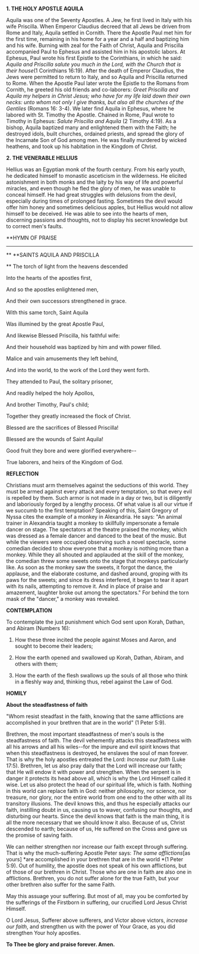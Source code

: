 
**1. THE HOLY APOSTLE AQUILA**

Aquila was one of the Seventy Apostles. A Jew, he first lived in Italy with his wife Priscilla. When Emperor Claudius decreed that all Jews be driven from Rome and Italy, Aquila settled in Cornith. There the Apostle Paul met him for the first time, remaining in his home for a year and a half and baptizing him and his wife. Burning with zeal for the Faith of Christ, Aquila and Priscilla accompanied Paul to Ephesus and assisted him in his apostolic labors. At Ephesus, Paul wrote his first Epistle to the Corinthians, in which he said: *Aquila and Priscilla salute you much in the Lord, with the Church that is their house*(1 Corinthians 16:19). After the death of Emperor Claudius, the Jews were permitted to return to Italy, and so Aquila and Priscilla returned to Rome. When the Apostle Paul later wrote the Epistle to the Romans from Cornith, he greeted his old friends and co-laborers: *Greet Priscilla and Aquila my helpers in Christ Jesus; who have for my life laid down their own necks: unto whom not only I give thanks, but also all the churches of the Gentiles* (Romans 16: 3-4). We later find Aquila in Ephesus, where he labored with St. Timothy the Apostle. Chained in Rome, Paul wrote to Timothy in Ephesus: *Salute Priscilla and Aquila* (2 Timothy 4:19). As a bishop, Aquila baptized many and enlightened them with the Faith; he destroyed idols, built churches, ordained priests, and spread the glory of the Incarnate Son of God among men. He was finally murdered by wicked heathens, and took up his habitation in the Kingdom of Christ.

**2. THE VENERABLE HELLIUS**

Hellius was an Egyptian monk of the fourth century. From his early youth, he dedicated himself to monastic asceticism in the wilderness. He elicited astonishment in both monks and the laity by his way of life and powerful miracles, and even though he fled the glory of men, he was unable to conceal himself. He had great struggles with delusions from the devil, especially during times of prolonged fasting. Sometimes the devil would offer him honey and sometimes delicious apples, but Hellius would not allow himself to be deceived. He was able to see into the hearts of men, discerning passions and thoughts, not to display his secret knowledge but to correct men's faults.


**HYMN OF PRAISE
**** 
**
**SAINTS AQUILA AND PRISCILLA
 
**
The torch of light from the heavens descended
 

Into the hearts of the apostles first,
 

And so the apostles enlightened men,
 

And their own successors strengthened in grace.


With this same torch, Saint Aquila
 

Was illumined by the great Apostle Paul,
 

And likewise Blessed Priscilla, his faithful wife:
 

And their household was baptized by him and with power filled.


Malice and vain amusements they left behind,
 

And into the world, to the work of the Lord they went forth.
 

They attended to Paul, the solitary prisoner,
 

And readily helped the holy Apollos,
 

And brother Timothy, Paul's child;
 

Together they greatly increased the flock of Christ.
 

Blessed are the sacrifices of Blessed Priscilla!
 

Blessed are the wounds of Saint Aquila!
 

Good fruit they bore and were glorified everywhere--
 

True laborers, and heirs of the Kingdom of God.
 

**REFLECTION**

Christians must arm themselves against the seductions of this world. They must be armed against every attack and every temptation, so that every evil is repelled by them. Such armor is not made in a day or two, but is diligently and laboriously forged by a lengthy process. Of what value is all our virtue if we succumb to the first temptation? Speaking of this, Saint Gregory of Nyssa cites the example of a monkey in Alexandria. He says: "An animal trainer in Alexandria taught a monkey to skillfully impersonate a female dancer on stage. The spectators at the theatre praised the monkey, which was dressed as a female dancer and danced to the beat of the music. But while the viewers were occupied observing such a novel spectacle, some comedian decided to show everyone that a monkey is nothing more than a monkey. While they all shouted and applauded at the skill of the monkey, the comedian threw some sweets onto the stage that monkeys particularly like. As soon as the monkey saw the sweets, it forgot the dance, the applause, and the elaborate costume, and dashed around, groping with its paws for the sweets; and since its dress interfered, it began to tear it apart with its nails, attempting to remove it. And in place of praise and amazement, laughter broke out among the spectators." For behind the torn mask of the "dancer," a monkey was revealed.


**CONTEMPLATION**


To contemplate the just punishment which God sent upon Korah, Dathan, and Abiram (Numbers 16):

1.  How these three incited the people against Moses and Aaron, and sought to become their leaders;

1.  How the earth opened and swallowed up Korah, Dathan, Abiram, and others with them;

1.  How the earth of the flesh swallows up the souls of all those who think in a fleshly way and, thinking thus, rebel against the Law of God.


**HOMILY**


**About the steadfastness of faith**

"Whom resist steadfast in the faith, knowing that the same afflictions are accomplished in your brethren that are in the world" (1 Peter 5:9).

Brethren, the most important steadfastness of men's souls is the steadfastness of faith. The devil vehemently attacks this steadfastness with all his arrows and all his wiles--for the impure and evil spirit knows that when this steadfastness is destroyed, he enslaves the soul of man forever. That is why the holy apostles entreated the Lord: *Increase our faith* (Luke 17:5). Brethren, let us also pray daily that the Lord will increase our faith; that He will endow it with power and strengthen. When the serpent is in danger it protects its head above all, which is why the Lord Himself called it wise. Let us also protect the head of our spiritual life, which is faith. Nothing in this world can replace faith in God: neither philosophy, nor science, nor treasure, nor glory, nor the entire world from one end to the other with all its transitory illusions. The devil knows this, and thus he especially attacks our faith, instilling doubt in us, causing us to waver, confusing our thoughts, and disturbing our hearts. Since the devil knows that faith is the main thing, it is all the more necessary that we should know it also. Because of us, Christ descended to earth; because of us, He suffered on the Cross and gave us the promise of saving faith.

We can neither strengthen nor increase our faith except through suffering. That is why the much-suffering Apostle Peter says: *The same afflictions*[as yours] *are accomplished in your brethren that are in the world *(1 Peter 5:9). Out of humility, the apostle does not speak of his own afflictions, but of those of our brethren in Christ. Those who are one in faith are also one in afflictions. Brethren, you do not suffer alone for the true Faith, but your other brethren also suffer for the same Faith.

May this assuage your suffering. But most of all, may you be comforted by the sufferings of the Firstborn in suffering, our crucified Lord Jesus Christ Himself.

O Lord Jesus, Sufferer above sufferers, and Victor above victors, *increase our faith*, and strengthen us with the power of Your Grace, as you did strengthen Your holy apostles.

**To Thee be glory and praise forever. Amen.**
